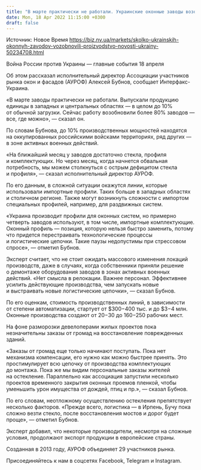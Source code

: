 ```yaml
---
title: "В марте практически не работали. Украинские оконные заводы возобновили производство, но предупреждают о дефиците комплектующих"
date: Mon, 18 Apr 2022 11:15:00 +0300
draft: false
---
```

Источник: Новое Время https://biz.nv.ua/markets/skolko-ukrainskih-okonnyh-zavodov-vozobnovili-proizvodstvo-novosti-ukrainy-50234708.html


Война России против Украины — главные события 18 апреля

Об этом рассказал исполнительный директор Ассоциации участников рынка окон и фасадов (АУРОФ) Алексей Бубнов, сообщает Интерфакс-Украина.

«В марте заводы практически не работали. Выпускали продукцию единицы в западных и центральных областях — в целом до 10% от обычной загрузки. Сейчас работу возобновили более 80% заводов — все, где можно», — сказал он.

По словам Бубнова, до 10% производственных мощностей находятся на оккупированных российскими войсками территориях, ряд других — в зоне активных военных действий.

«На ближайший месяц у заводов достаточно стекла, профиля и комплектующих. Но через месяц, когда начнется обвальная потребность, мы можем столкнуться с острым дефицитом стекла и профиля», — сказал исполнительный директор АУРОФ.

По его данным, в сложной ситуации окажутся линии, которые использовали импортные профили. Таких больше в западных областях и столичном регионе. Также могут возникнуть сложности с импортом специальных профилей, например, для раздвижных систем.

«Украина производит профили для оконных систем, но примерно четверть заводов используют, в том числе, импортные комплектующие. Оконный профиль — позиция, которую нельзя быстро заменить, потому что придется перестраивать технологические процессы и логистические цепочки. Такие паузы недопустимы при стрессовом спросе», — отметил Бубнов.

Эксперт считает, что не стоит ожидать массового изменения локаций производств, даже в случаях, когда собственники приняли решение о демонтаже оборудования заводов в зонах активных военных действий. «Нет смысла в релокации. Важнее персонал. Эффективнее усилить действующие производства, чем запускать новые и выстраивать новые логистические цепочки», — сказал Бубнов.

По его оценкам, стоимость производственных линий, в зависимости от степени автоматизации, стартует от $300−400 тыс. и до $3−4 млн. Оконные производства создают от 20−30 до 160−250 рабочих мест.

На фоне разморозки девелоперами жилых проектов пока незначительны заказы от громад на восстановление поврежденных зданий.

«Заказы от громад еще только начинают поступать. Пока нет механизма компенсации, его нужно как можно быстрее принять. Это простимулирует всю цепочку от производства комплектующих до монтажа. Пока же мы видим персональные заказы жителей на остекление. Параллельно как ассоциация запустили несколько проектов временного закрытия оконных проемов пленкой, чтобы уменьшить урон имущества от дождей, птиц и пр.», — сказал Бубнов.

По его словам, неотложному осуществлению остекления препятствует несколько факторов. «Прежде всего, логистика — в Ирпень, Бучу пока сложно везти стекло, после восстановления мостов и дорог будет проще», — отметил Бубнов.

Эксперт добавил, что некоторые производители, несмотря на сложные условия, продолжают экспорт продукции в европейские страны.

Созданная в 2013 году, АУРОФ объединяет 29 участников рынка.

Присоединяйтесь к нам в соцсетях Facebook, Telegram и Instagram.
